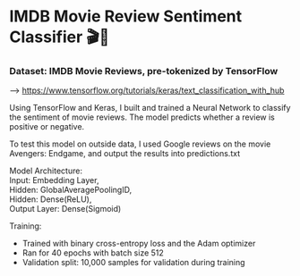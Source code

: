 # IMDB Movie Review Sentiment Classifier 🎬🤖

### Dataset: IMDB Movie Reviews, pre-tokenized by TensorFlow 
--> https://www.tensorflow.org/tutorials/keras/text_classification_with_hub

 Using TensorFlow and Keras, I built and trained a Neural Network to classify the sentiment of movie reviews.
 The model predicts whether a review is positive or negative.

To test this model on outside data, I used Google reviews on the movie Avengers: Endgame, 
and output the results into predictions.txt  
 
Model Architecture:  
Input: Embedding Layer,  
Hidden: GlobalAveragePoolingID,  
Hidden: Dense(ReLU),   
Output Layer: Dense(Sigmoid)

Training:
- Trained with binary cross-entropy loss and the Adam optimizer
- Ran for 40 epochs with batch size 512
- Validation split: 10,000 samples for validation during training